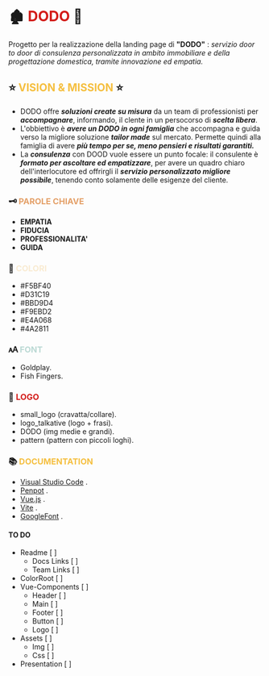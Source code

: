 # 🏚️ **<span style="color: #D31C19"> DODO </span>** 🐾 #

Progetto per la realizzazione della landing page di **"DODO"** : *servizio door to door di consulenza personalizzata in ambito immobiliare e della progettazione domestica, tramite innovazione ed empatia.*

## ⭐ **<span style="color: #F5BF40"> VISION & MISSION </span>** ⭐ ##

- DODO offre ***soluzioni create su misura*** da un team di professionisti per ***accompagnare***, informando, il clente in un persocorso di ***scelta libera***.
- L'obbiettivo è ***avere un DODO in ogni famiglia*** che accompagna e guida verso la migliore soluzione ***tailor made*** sul mercato. Permette quindi alla famiglia di avere ***più tempo per se, meno pensieri e risultati garantiti.***
- La ***consulenza*** con DOOD vuole essere un punto focale: il consulente è ***formato per ascoltare ed empatizzare***, per avere un quadro chiaro dell'interlocutore ed offrirgli il ***servizio personalizzato migliore possibile***, tenendo conto solamente delle esigenze del cliente.

### 🗝️ **<span style="color: #E4A068"> PAROLE CHIAVE </span>** ###
- **EMPATIA**
- **FIDUCIA**
- **PROFESSIONALITA'**
- **GUIDA**

### 🎨 **<span style="color: #F9EBD2"> COLORI </span>** ###
- #F5BF40
- #D31C19
- #BBD9D4
- #F9EBD2
- #E4A068
- #4A2811

### 🗚 **<span style="color: #BBD9D4"> FONT </span>** ###
- Goldplay.
- Fish Fingers.

### 🐶 **<span style="color: #D31C19"> LOGO </span>** ###
- small_logo (cravatta/collare).
- logo_talkative (logo + frasi).
- DODO (img medie e grandi).
- pattern (pattern con piccoli loghi).

### 📚 **<span style="color: #F5BF40"> DOCUMENTATION </span>** ###
- [Visual Studio Code](https://code.visualstudio.com/) .
- [Penpot](https://design.penpot.app/) .
- [Vue.js](https://vuejs.org/) .
- [Vite](https://vite.dev/) .
- [GoogleFont](https://fonts.google.com/) .


#### TO DO ####
- Readme [ ]
    - Docs Links [ ]
    - Team Links [ ]
- ColorRoot [ ]
- Vue-Components [ ]
    - Header [ ]
    - Main [ ]
    - Footer [ ]
    - Button [ ]
    - Logo [ ]
- Assets [ ]
    - Img [ ]
    - Css [ ]
- Presentation [ ]
